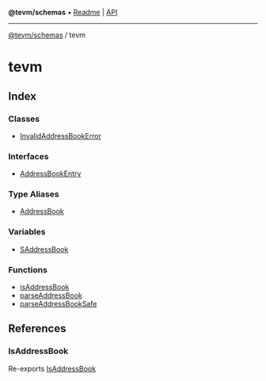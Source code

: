 **@tevm/schemas** • [Readme](../README.md) \| [API](../modules.md)

***

[@tevm/schemas](../README.md) / tevm

# tevm

## Index

### Classes

- [InvalidAddressBookError](classes/InvalidAddressBookError.md)

### Interfaces

- [AddressBookEntry](interfaces/AddressBookEntry.md)

### Type Aliases

- [AddressBook](type-aliases/AddressBook.md)

### Variables

- [SAddressBook](variables/SAddressBook.md)

### Functions

- [isAddressBook](functions/isAddressBook.md)
- [parseAddressBook](functions/parseAddressBook.md)
- [parseAddressBookSafe](functions/parseAddressBookSafe.md)

## References

### IsAddressBook

Re-exports [IsAddressBook](../types/type-aliases/IsAddressBook.md)
